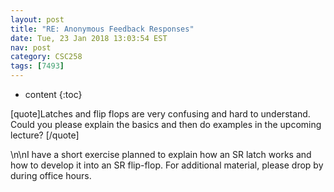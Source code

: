 ```yaml
---
layout: post
title: "RE: Anonymous Feedback Responses"
date: Tue, 23 Jan 2018 13:03:54 EST
nav: post
category: CSC258
tags: [7493]
---
```


* content
{:toc}

[quote]Latches and flip flops are very confusing and hard to understand. Could you please explain the basics and then do examples in the upcoming lecture? [/quote]
<!-- more -->
<p>\n\nI have a short exercise planned to explain how an SR latch works and how to develop it into an SR flip-flop. For additional material, please drop by during office hours.</p>
